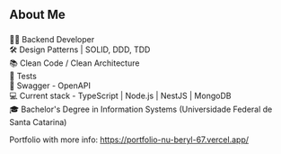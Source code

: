 <h2 align="left">About Me</h2>

###

<p align="left">🧑‍💻 Backend Developer<br>🛠️ Design Patterns | SOLID, DDD, TDD<br>📚 Clean Code / Clean Architecture<br>🧪 Tests<br>📄 Swagger - OpenAPI<br>💻 Current stack - TypeScript | Node.js | NestJS | MongoDB<br>🎓 Bachelor's Degree in Information Systems (Universidade Federal de Santa Catarina)</p>

Portfolio with more info: https://portfolio-nu-beryl-67.vercel.app/
